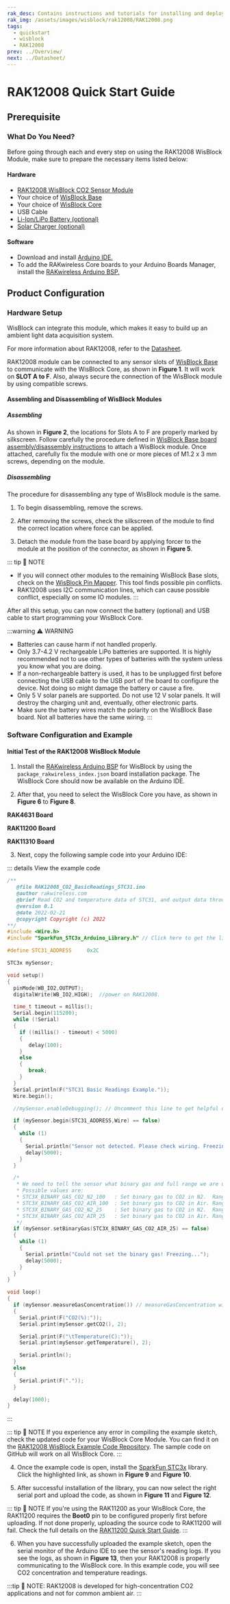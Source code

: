 ```yaml
---
rak_desc: Contains instructions and tutorials for installing and deploying your RAK12008. Instructions are written in a detailed and step-by-step manner for an easier experience in setting up your device. Aside from the hardware configuration, it also contains a software setup that includes detailed example codes that will help you get started.
rak_img: /assets/images/wisblock/rak12008/RAK12008.png
tags:
  - quickstart
  - wisblock
  - RAK12008
prev: ../Overview/
next: ../Datasheet/
---
```


# RAK12008 Quick Start Guide

## Prerequisite

### What Do You Need?

Before going through each and every step on using the RAK12008 WisBlock Module, make sure to prepare the necessary items listed below:

#### Hardware

- [RAK12008 WisBlock CO2 Sensor Module](https://store.rakwireless.com/products/wisblock-co2-sensor-rak12008?utm_source=RAK12008&utm_medium=Document&utm_campaign=BuyFromStore)
- Your choice of [WisBlock Base](https://store.rakwireless.com/collections/wisblock-base?utm_source=WisBlockBase&utm_medium=Document&utm_campaign=BuyFromStore)
- Your choice of [WisBlock Core](https://store.rakwireless.com/collections/wisblock-core?utm_source=WisBlockCore&utm_medium=Document&utm_campaign=BuyFromStore)
- USB Cable
- [Li-Ion/LiPo Battery (optional)](https://store.rakwireless.com/collections/wisblock-accessory/products/battery-connector-cable?utm_source=BatteryConnector&utm_medium=Document&utm_campaign=BuyFromStore)
- [Solar Charger (optional)](https://store.rakwireless.com/collections/wisblock-accessory/products/solar-panel-connector-cable?utm_source=SolarPanelConnector&utm_medium=Document&utm_campaign=BuyFromStore)

#### Software

- Download and install [Arduino IDE.](https://www.arduino.cc/en/Main/Software)
- To add the RAKwireless Core boards to your Arduino Boards Manager, install the [RAKwireless Arduino BSP.](https://github.com/RAKWireless/RAKwireless-Arduino-BSP-Index)

## Product Configuration

### Hardware Setup

WisBlock can integrate this module, which makes it easy to build up an ambient light data acquisition system.

For more information about RAK12008, refer to the [Datasheet](../Datasheet/).

RAK12008 module can be connected to any sensor slots of [WisBlock Base](https://docs.rakwireless.com/Product-Categories/WisBlock/#wisblock-base) to communicate with the WisBlock Core, as shown in **Figure 1**. It will work on **SLOT A to F**. Also, always secure the connection of the WisBlock module by using compatible screws.

<rk-img
  src="/assets/images/wisblock/rak12008/quickstart/rak12008-assembly.png"
  width="45%"
  caption="RAK12008 connection to WisBlock Base"
/>

#### Assembling and Disassembling of WisBlock Modules

##### Assembling

As shown in **Figure 2**, the locations for Slots A to F are properly marked by silkscreen. Follow carefully the procedure defined in [WisBlock Base board assembly/disassembly instructions](https://docs.rakwireless.com/Knowledge-Hub/Learn/RAK5005-O-Baseboard-Installation-Guide/) to attach a WisBlock module. Once attached, carefully fix the module with one or more pieces of M1.2 x 3&nbsp;mm screws, depending on the module.

<rk-img
  src="/assets/images/wisblock/rak12008/quickstart/mounting-mechanism.png"
  width="50%"
  caption="RAK12008 connection to WisBlock Base"
/>

##### Disassembling

The procedure for disassembling any type of WisBlock module is the same.

1. To begin disassembling, remove the screws.

<rk-img
  src="/assets/images/wisblock/rak12008/quickstart/removing-screws.png"
  width="70%"
  caption="Removing screws from the WisBlock module"
/>

2. After removing the screws, check the silkscreen of the module to find the correct location where force can be applied.

<rk-img
  src="/assets/images/wisblock/rak12008/quickstart/detaching-silkscreen.png"
  width="70%"
  caption="Detaching silkscreen on the WisBlock module"
/>

3. Detach the module from the base board by applying forcer to the module at the position of the connector, as shown in **Figure 5**.

<rk-img
  src="/assets/images/wisblock/rak12008/quickstart/detaching-module.png"
  width="70%"
  caption="Applying even forces on the proper location of a WisBlock module"
/>

::: tip 📝 NOTE
- If you will connect other modules to the remaining WisBlock Base slots, check on the [WisBlock Pin Mapper](https://docs.rakwireless.com/Knowledge-Hub/Pin-Mapper/). This tool finds possible pin conflicts.
- RAK12008 uses I2C communication lines, which can cause possible conflict, especially on some IO modules.
:::

After all this setup, you can now connect the battery (optional) and USB cable to start programming your WisBlock Core.

:::warning ⚠️ WARNING
- Batteries can cause harm if not handled properly.
- Only 3.7-4.2&nbsp;V rechargeable LiPo batteries are supported. It is highly recommended not to use other types of batteries with the system unless you know what you are doing.
- If a non-rechargeable battery is used, it has to be unplugged first before connecting the USB cable to the USB port of the board to configure the device. Not doing so might damage the battery or cause a fire.
- Only 5&nbsp;V solar panels are supported. Do not use 12&nbsp;V solar panels. It will destroy the charging unit and, eventually, other electronic parts.
- Make sure the battery wires match the polarity on the WisBlock Base board. Not all batteries have the same wiring.
:::

### Software Configuration and Example

#### Initial Test of the RAK12008 WisBlock Module

1. Install the [RAKwireless Arduino BSP](https://github.com/RAKWireless/RAKwireless-Arduino-BSP-Index) for WisBlock by using the `package_rakwireless_index.json` board installation package. The WisBlock Core should now be available on the Arduino IDE.

2. After that, you need to select the WisBlock Core you have, as shown in **Figure 6** to **Figure 8**.

**RAK4631 Board**

<rk-img
  src="/assets/images/wisblock/rak12008/quickstart/rak4631-board.png"
  width="90%"
  caption="Selecting RAK4631 as WisBlock Core"
/>

**RAK11200 Board**

<rk-img
  src="/assets/images/wisblock/rak12008/quickstart/rak11200-board.png"
  width="90%"
  caption="Selecting RAK11200 as WisBlock Core"
/>

**RAK11310 Board**

<rk-img
  src="/assets/images/wisblock/rak12008/quickstart/rak11310-board.png"
  width="90%"
  caption="Selecting RAK11310 as WisBlock Core"
/>

3. Next, copy the following sample code into your Arduino IDE:

::: details View the example code
```c
/**
   @file RAK12008_CO2_BasicReadings_STC31.ino
   @author rakwireless.com
   @brief Read CO2 and temperature data of STC31, and output data through serial port.
   @version 0.1
   @date 2022-02-21
   @copyright Copyright (c) 2022
**/
#include <Wire.h>
#include "SparkFun_STC3x_Arduino_Library.h" // Click here to get the library: http://librarymanager/All#SparkFun_STC3x

#define STC31_ADDRESS     0x2C

STC3x mySensor;

void setup()
{
  pinMode(WB_IO2,OUTPUT);
  digitalWrite(WB_IO2,HIGH);  //power on RAK12008.

  time_t timeout = millis();
  Serial.begin(115200);
  while (!Serial)
  {
    if ((millis() - timeout) < 5000)
    {
       delay(100);
    }
    else
    {
       break;
    }
  }
  Serial.println(F("STC31 Basic Readings Example."));
  Wire.begin();

  //mySensor.enableDebugging(); // Uncomment this line to get helpful debug messages on Serial.

  if (mySensor.begin(STC31_ADDRESS,Wire) == false)
  {
    while (1)
    {
      Serial.println("Sensor not detected. Please check wiring. Freezing...");
      delay(5000);
    }
  }

  /*
   * We need to tell the sensor what binary gas and full range we are using
   * Possible values are:
   * STC3X_BINARY_GAS_CO2_N2_100   : Set binary gas to CO2 in N2.  Range: 0 to 100 vol%
   * STC3X_BINARY_GAS_CO2_AIR_100  : Set binary gas to CO2 in Air. Range: 0 to 100 vol%
   * STC3X_BINARY_GAS_CO2_N2_25    : Set binary gas to CO2 in N2.  Range: 0 to 25 vol%
   * STC3X_BINARY_GAS_CO2_AIR_25   : Set binary gas to CO2 in Air. Range: 0 to 25 vol%
   */
  if (mySensor.setBinaryGas(STC3X_BINARY_GAS_CO2_AIR_25) == false)
  {
    while (1)
    {
      Serial.println("Could not set the binary gas! Freezing...");
      delay(5000);
    }
  }
}

void loop()
{
  if (mySensor.measureGasConcentration()) // measureGasConcentration will return true when fresh data is available.
  {
    Serial.print(F("CO2(%):"));
    Serial.print(mySensor.getCO2(), 2);

    Serial.print(F("\tTemperature(C):"));
    Serial.print(mySensor.getTemperature(), 2);

    Serial.println();
  }
  else
  {
    Serial.print(F("."));
  }

  delay(1000);
}
```
:::

::: tip 📝 NOTE
If you experience any error in compiling the example sketch, check the updated code for your WisBlock Core Module. You can find it on the [RAK12008 WisBlock Example Code Repository](https://github.com/RAKWireless/WisBlock/tree/master/examples/common/sensors/RAK12008). The sample code on GitHub will work on all WisBlock Core.
:::

4. Once the example code is open, install the [SparkFun STC3x](https://github.com/sparkfun/SparkFun_STC3x_Arduino_Library/tree/main) library. Click the highlighted link, as shown in **Figure 9** and **Figure 10**.

<rk-img
  src="/assets/images/wisblock/rak12008/quickstart/rak12008-lib.png"
  width="80%"
  caption="Accessing the library used for RAK12008 Module"
/>

<rk-img
  src="/assets/images/wisblock/rak12008/quickstart/rak12008-libinstall.png"
  width="60%"
  caption="Installing the compatible library for RAK12008 Module"
/>

5. After successful installation of the library, you can now select the right serial port and upload the code, as shown in **Figure 11** and **Figure 12**.

::: tip 📝 NOTE
If you're using the RAK11200 as your WisBlock Core, the RAK11200 requires the **Boot0** pin to be configured properly first before uploading. If not done properly, uploading the source code to RAK11200 will fail. Check the full details on the [RAK11200 Quick Start Guide](https://docs.rakwireless.com/Product-Categories/WisBlock/RAK11200/Quickstart/#uploading-to-wisblock).
:::

<rk-img
  src="/assets/images/wisblock/rak12008/quickstart/rak4631-selectport.png"
  width="75%"
  caption="Selecting the correct Serial Port"
/>

<rk-img
  src="/assets/images/wisblock/rak12008/quickstart/rak4631-upload.png"
  width="75%"
  caption="Uploading the RAK12008 example code"
/>

6. When you have successfully uploaded the example sketch, open the serial monitor of the Arduino IDE to see the sensor's reading logs. If you see the logs, as shown in **Figure 13**, then your RAK12008 is properly communicating to the WisBlock core. In this example code, you will see CO2 concentration and temperature readings.

:::tip 📝 NOTE:
RAK12008 is developed for high-concentration CO2 applications and not for common ambient air.
:::

<rk-img
  src="/assets/images/wisblock/rak12008/quickstart/rak12008-logs.png"
  width="70%"
  caption="RAK12008 Ambient Light data logs"
/>